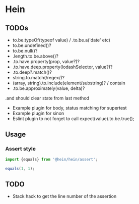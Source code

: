 # Hein

## TODOs

* to.be.typeOf(typeof value) / .to.be.a('date' etc)
* to.be.undefined()?
* to.be.null()?
* .length.to.be.above()?
* .to.have.property(prop, value?)?
* .to.have.deep.property(lodashSelector, value?)?
* .to.deep?.match()?
* string.to.match(/regex/)?
* (array, string).to.include(element/substring)? / contain
* .to.be.approximately(value, delta)?

.and should clear state from last method


* Example plugin for body, status matching for supertest
* Example plugin for sinon
* Eslint plugin to not forget to call expect(value).to.be.true();

## Usage

### Assert style
```typescript
import {equals} from '@hein/hein/assert';

equals(1, 1);
```

## TODO

* Stack hack to get the line number of the assertion
